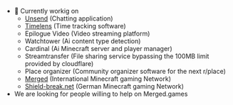 - 👀 Currently workig on
    - [Unsend](https://unsend.wireway.ch) (Chatting application)
    - [Timelens](https://timelens.wireway.ch) (Time tracking software)
    - Epilogue Video (Video streaming platform)
    - Watchtower (Ai content type detection)
    - Cardinal (Ai Minecraft server and player manager)
    - Streamtransfer (File sharing service bypassing the 100MB limit provided by cloudflare)
    - Place organizer (Community organizer software for the next r/place)
    - [Merged](https://merged.games) (International Minecraft gaming Network)
    - [Shield-break.net](https://shield-break.net) (German Minecraft gaming Network)
-  We are looking for people willing to help on Merged.games



